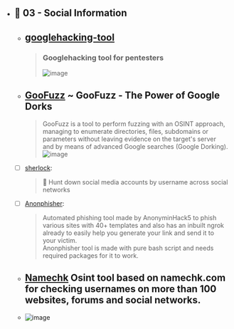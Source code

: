 - ## 🔸 03 - Social Information
    - ## [googlehacking-tool](https://github.com/r9in/googlehacking-tool)
      >  ### Googlehacking tool for pentesters
      >  ![image](https://user-images.githubusercontent.com/51442719/174755900-c48bedf9-d8ea-4427-b894-90656eaed1e4.png)
    - ## [GooFuzz](https://github.com/m3n0sd0n4ld/GooFuzz) ~ GooFuzz - The Power of Google Dorks
        > GooFuzz is a tool to perform fuzzing with an OSINT approach, managing to enumerate directories, files, subdomains or parameters without leaving evidence on the target's server and by means of advanced Google searches (Google Dorking).
        > ![image](https://user-images.githubusercontent.com/51442719/174445711-01cd6280-591b-4272-bb83-bdaa185ae1ae.png)
    - [ ] [sherlock](https://github.com/sherlock-project/sherlock): 
      > 🔎 Hunt down social media accounts by username across social networks
    - [ ] [Anonphisher](https://github.com/TermuxHackz/anonphisher): 
      > Automated phishing tool made by AnonyminHack5 to phish various sites with 40+ templates and also has an inbuilt ngrok already to easily help you generate your link and send it to your victim. <br> Anonphisher tool is made with pure bash script and needs required packages for it to work.
    - ## [Namechk](https://github.com/GONZOsint/Namechk) Osint tool based on namechk.com for checking usernames on more than 100 websites, forums and social networks.
    - ![image](https://user-images.githubusercontent.com/51442719/174528824-9ec4d5d8-cb72-4cac-b94f-0c54d67faafc.png)
